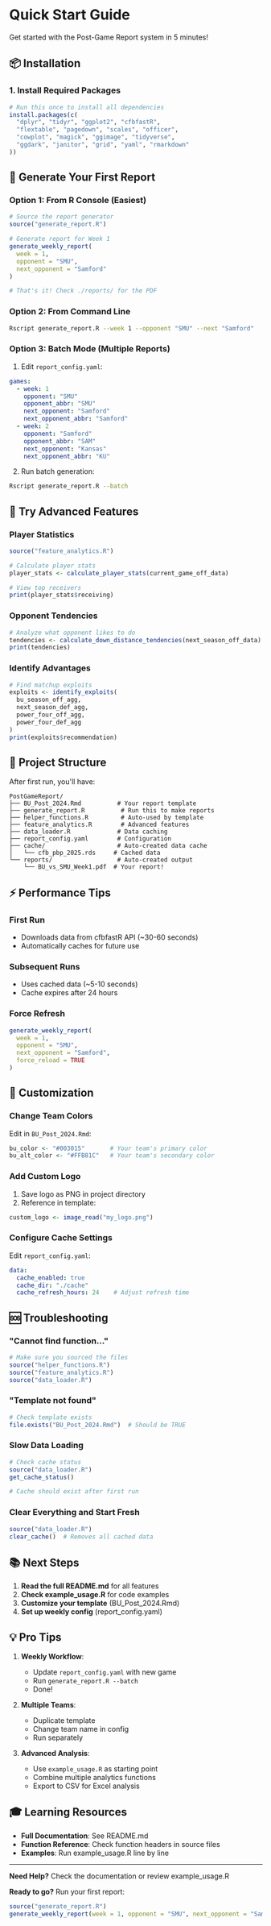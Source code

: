 # Quick Start Guide

Get started with the Post-Game Report system in 5 minutes!

## 📦 Installation

### 1. Install Required Packages

```r
# Run this once to install all dependencies
install.packages(c(
  "dplyr", "tidyr", "ggplot2", "cfbfastR",
  "flextable", "pagedown", "scales", "officer",
  "cowplot", "magick", "ggimage", "tidyverse",
  "ggdark", "janitor", "grid", "yaml", "rmarkdown"
))
```

## 🚀 Generate Your First Report

### Option 1: From R Console (Easiest)

```r
# Source the report generator
source("generate_report.R")

# Generate report for Week 1
generate_weekly_report(
  week = 1,
  opponent = "SMU",
  next_opponent = "Samford"
)

# That's it! Check ./reports/ for the PDF
```

### Option 2: From Command Line

```bash
Rscript generate_report.R --week 1 --opponent "SMU" --next "Samford"
```

### Option 3: Batch Mode (Multiple Reports)

1. Edit `report_config.yaml`:
```yaml
games:
  - week: 1
    opponent: "SMU"
    opponent_abbr: "SMU"
    next_opponent: "Samford"
    next_opponent_abbr: "Samford"
  - week: 2
    opponent: "Samford"
    opponent_abbr: "SAM"
    next_opponent: "Kansas"
    next_opponent_abbr: "KU"
```

2. Run batch generation:
```bash
Rscript generate_report.R --batch
```

## 🎯 Try Advanced Features

### Player Statistics

```r
source("feature_analytics.R")

# Calculate player stats
player_stats <- calculate_player_stats(current_game_off_data)

# View top receivers
print(player_stats$receiving)
```

### Opponent Tendencies

```r
# Analyze what opponent likes to do
tendencies <- calculate_down_distance_tendencies(next_season_off_data)
print(tendencies)
```

### Identify Advantages

```r
# Find matchup exploits
exploits <- identify_exploits(
  bu_season_off_agg,
  next_season_def_agg,
  power_four_off_agg,
  power_four_def_agg
)
print(exploits$recommendation)
```

## 📁 Project Structure

After first run, you'll have:

```
PostGameReport/
├── BU_Post_2024.Rmd          # Your report template
├── generate_report.R          # Run this to make reports
├── helper_functions.R         # Auto-used by template
├── feature_analytics.R        # Advanced features
├── data_loader.R             # Data caching
├── report_config.yaml        # Configuration
├── cache/                    # Auto-created data cache
│   └── cfb_pbp_2025.rds     # Cached data
└── reports/                  # Auto-created output
    └── BU_vs_SMU_Week1.pdf  # Your report!
```

## ⚡ Performance Tips

### First Run
- Downloads data from cfbfastR API (~30-60 seconds)
- Automatically caches for future use

### Subsequent Runs
- Uses cached data (~5-10 seconds)
- Cache expires after 24 hours

### Force Refresh
```r
generate_weekly_report(
  week = 1,
  opponent = "SMU",
  next_opponent = "Samford",
  force_reload = TRUE
)
```

## 🔧 Customization

### Change Team Colors

Edit in `BU_Post_2024.Rmd`:
```r
bu_color <- "#003015"       # Your team's primary color
bu_alt_color <- "#FFB81C"   # Your team's secondary color
```

### Add Custom Logo

1. Save logo as PNG in project directory
2. Reference in template:
```r
custom_logo <- image_read("my_logo.png")
```

### Configure Cache Settings

Edit `report_config.yaml`:
```yaml
data:
  cache_enabled: true
  cache_dir: "./cache"
  cache_refresh_hours: 24    # Adjust refresh time
```

## 🆘 Troubleshooting

### "Cannot find function..."
```r
# Make sure you sourced the files
source("helper_functions.R")
source("feature_analytics.R")
source("data_loader.R")
```

### "Template not found"
```r
# Check template exists
file.exists("BU_Post_2024.Rmd")  # Should be TRUE
```

### Slow Data Loading
```r
# Check cache status
source("data_loader.R")
get_cache_status()

# Cache should exist after first run
```

### Clear Everything and Start Fresh
```r
source("data_loader.R")
clear_cache()  # Removes all cached data
```

## 📚 Next Steps

1. **Read the full README.md** for all features
2. **Check example_usage.R** for code examples
3. **Customize your template** (BU_Post_2024.Rmd)
4. **Set up weekly config** (report_config.yaml)

## 💡 Pro Tips

1. **Weekly Workflow**:
   - Update `report_config.yaml` with new game
   - Run `generate_report.R --batch`
   - Done!

2. **Multiple Teams**:
   - Duplicate template
   - Change team name in config
   - Run separately

3. **Advanced Analysis**:
   - Use `example_usage.R` as starting point
   - Combine multiple analytics functions
   - Export to CSV for Excel analysis

## 🎓 Learning Resources

- **Full Documentation**: See README.md
- **Function Reference**: Check function headers in source files
- **Examples**: Run example_usage.R line by line

---

**Need Help?** Check the documentation or review example_usage.R

**Ready to go?** Run your first report:
```r
source("generate_report.R")
generate_weekly_report(week = 1, opponent = "SMU", next_opponent = "Samford")
```
